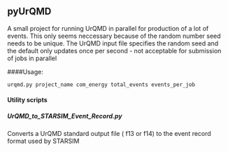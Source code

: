 ## pyUrQMD

A small project for running UrQMD in parallel for production of a lot of events. This only seems neccessary because of the random number seed needs to be unique. The UrQMD input file specifies the random seed and the default only updates once per second - not acceptable for submission of jobs in parallel

####Usage:
```
urqmd.py project_name com_energy total_events events_per_job
```


#### Utility scripts

##### UrQMD_to_STARSIM_Event_Record.py
Converts a UrQMD standard output file ( f13 or f14) to the event record format used by STARSIM